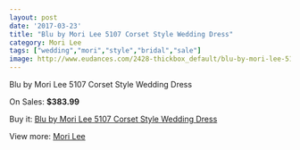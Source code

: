 ```yaml
---
layout: post
date: '2017-03-23'
title: "Blu by Mori Lee 5107 Corset Style Wedding Dress"
category: Mori Lee
tags: ["wedding","mori","style","bridal","sale"]
image: http://www.eudances.com/2428-thickbox_default/blu-by-mori-lee-5107-corset-style-wedding-dress.jpg
---
```

Blu by Mori Lee 5107 Corset Style Wedding Dress

On Sales: **$383.99**
<a href="https://www.eudances.com/en/mori-lee/809-blu-by-mori-lee-5107-corset-style-wedding-dress.html"><amp-img layout="responsive" width="600" height="600" src="//www.eudances.com/2428-thickbox_default/blu-by-mori-lee-5107-corset-style-wedding-dress.jpg" alt="Blu by Mori Lee 5107 Corset Style Wedding Dress 0" /></a>
<a href="https://www.eudances.com/en/mori-lee/809-blu-by-mori-lee-5107-corset-style-wedding-dress.html"><amp-img layout="responsive" width="600" height="600" src="//www.eudances.com/2430-thickbox_default/blu-by-mori-lee-5107-corset-style-wedding-dress.jpg" alt="Blu by Mori Lee 5107 Corset Style Wedding Dress 1" /></a>
<a href="https://www.eudances.com/en/mori-lee/809-blu-by-mori-lee-5107-corset-style-wedding-dress.html"><amp-img layout="responsive" width="600" height="600" src="//www.eudances.com/2429-thickbox_default/blu-by-mori-lee-5107-corset-style-wedding-dress.jpg" alt="Blu by Mori Lee 5107 Corset Style Wedding Dress 2" /></a>

Buy it: [Blu by Mori Lee 5107 Corset Style Wedding Dress](https://www.eudances.com/en/mori-lee/809-blu-by-mori-lee-5107-corset-style-wedding-dress.html "Blu by Mori Lee 5107 Corset Style Wedding Dress")

View more: [Mori Lee](https://www.eudances.com/en/9-mori-lee "Mori Lee")